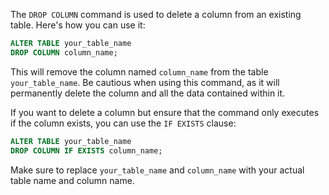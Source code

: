 The `DROP COLUMN` command is used to delete a column from an existing table. Here's how you can use it:

```sql
ALTER TABLE your_table_name
DROP COLUMN column_name;
```

This will remove the column named `column_name` from the table `your_table_name`. Be cautious when using this command, as it will permanently delete the column and all the data contained within it.

If you want to delete a column but ensure that the command only executes if the column exists, you can use the `IF EXISTS` clause:

```sql
ALTER TABLE your_table_name
DROP COLUMN IF EXISTS column_name;
```

Make sure to replace `your_table_name` and `column_name` with your actual table name and column name.
